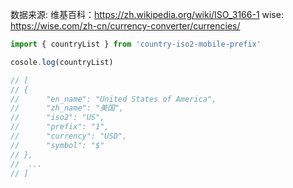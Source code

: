 数据来源:
维基百科：https://zh.wikipedia.org/wiki/ISO_3166-1
wise: https://wise.com/zh-cn/currency-converter/currencies/

```js
import { countryList } from 'country-iso2-mobile-prefix'

cosole.log(countryList)

// [
// {
// 		"en_name": "United States of America",
// 		"zh_name": "美国",
// 		"iso2": "US",
// 		"prefix": "1",
// 		"currency": "USD",
// 		"symbol": "$"
// },
// 	...
// ]

```